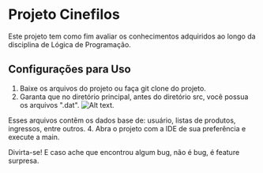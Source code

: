 # Projeto Cinefilos

Este projeto tem como fim avaliar os conhecimentos adquiridos ao longo da disciplina de Lógica de Programação.

## Configurações para Uso

1. Baixe os arquivos do projeto ou faça git clone do projeto.
2. Garanta que no diretório principal, antes do diretório src, você possua os arquivos ".dat".
![Alt text](https://cdn.discordapp.com/attachments/452662449825513474/1235279122230677544/ds.png?ex=6633cad5&is=66327955&hm=3a1f4f3314fe2532cd1b62bd9cbb39ebef5044cc44ee95a81f6405799f0f446c&).

Esses arquivos contêm os dados base de: usuário, listas de produtos, ingressos, entre outros.
4. Abra o projeto com a IDE de sua preferência e execute a main.

Divirta-se! E caso ache que encontrou algum bug, não é bug, é feature surpresa.
